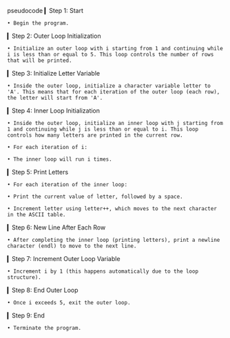 pseudocode
▎Step 1: Start

    • Begin the program.

▎Step 2: Outer Loop Initialization

    • Initialize an outer loop with i starting from 1 and continuing while i is less than or equal to 5. This loop controls the number of rows that will be printed.

▎Step 3: Initialize Letter Variable

    • Inside the outer loop, initialize a character variable letter to 'A'. This means that for each iteration of the outer loop (each row), the letter will start from 'A'.

▎Step 4: Inner Loop Initialization

    • Inside the outer loop, initialize an inner loop with j starting from 1 and continuing while j is less than or equal to i. This loop controls how many letters are printed in the current row.

    • For each iteration of i:

    • The inner loop will run i times. 

▎Step 5: Print Letters

    • For each iteration of the inner loop:

    • Print the current value of letter, followed by a space.

    • Increment letter using letter++, which moves to the next character in the ASCII table.

▎Step 6: New Line After Each Row

    • After completing the inner loop (printing letters), print a newline character (endl) to move to the next line.

▎Step 7: Increment Outer Loop Variable

    • Increment i by 1 (this happens automatically due to the loop structure).

▎Step 8: End Outer Loop

    • Once i exceeds 5, exit the outer loop.

▎Step 9: End

    • Terminate the program.
